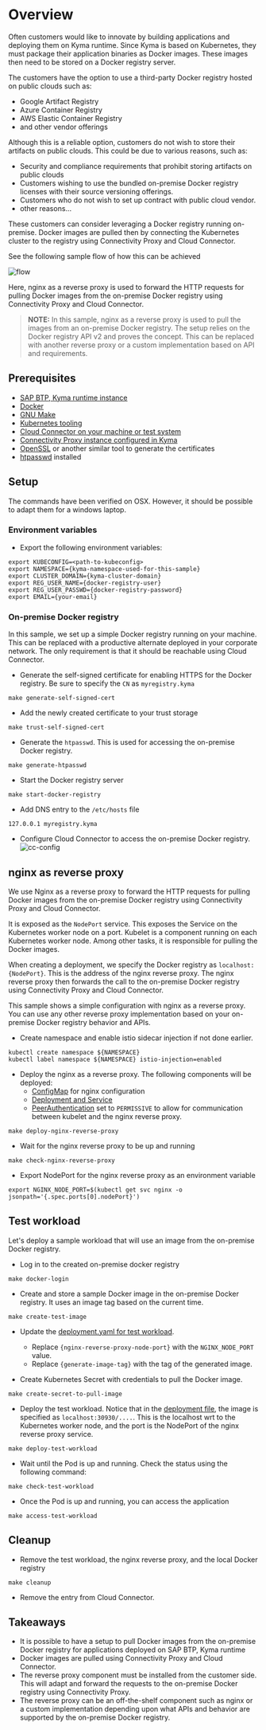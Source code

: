 # Overview

Often customers would like to innovate by building applications and deploying them on Kyma runtime. Since Kyma is based on Kubernetes, they must package their application binaries as Docker images. These images then need to be stored on a Docker registry server.

The customers have the option to use a third-party Docker registry hosted on public clouds such as:

- Google Artifact Registry
- Azure Container Registry
- AWS Elastic Container Registry
- and other vendor offerings

Although this is a reliable option, customers do not wish to store their artifacts on public clouds. This could be due to various reasons, such as:

- Security and compliance requirements that prohibit storing artifacts on public clouds
- Customers wishing to use the bundled on-premise Docker registry licenses with their source versioning offerings.
- Customers who do not wish to set up contract with public cloud vendor.
- other reasons...

These customers can consider leveraging a Docker registry running on-premise. Docker images are pulled then by connecting the Kubernetes cluster to the registry using Connectivity Proxy and Cloud Connector.

See the following sample flow of how this can be achieved

![flow](assets/on-prem-docker-reg.png)

Here, nginx as a reverse proxy is used to forward the HTTP requests for pulling Docker images from the on-premise Docker registry using Connectivity Proxy and Cloud Connector.

>**NOTE:** In this sample, nginx as a reverse proxy is used to pull the images from an on-premise Docker registry. The setup relies on the Docker registry API v2 and proves the concept. This can be replaced with another reverse proxy or a custom implementation based on API and requirements.

## Prerequisites

- [SAP BTP, Kyma runtime instance](../prerequisites/#kyma)
- [Docker](../prerequisites/#docker)
- [GNU Make](https://www.gnu.org/software/make/)
- [Kubernetes tooling](../prerequisites/#kubernetes)
- [Cloud Connector on your machine or test system](../prerequisites/#sap-cloud-connector)
- [Connectivity Proxy instance configured in Kyma](https://help.sap.com/docs/btp/sap-business-technology-platform/configure-sap-btp-connectivity-in-kyma-environment)
- [OpenSSL](https://www.openssl.org/) or another similar tool to generate the certificates
- [htpasswd](https://httpd.apache.org/docs/2.4/programs/htpasswd.html) installed

## Setup

The commands have been verified on OSX. However, it should be possible to adapt them for a windows laptop.

### Environment variables

- Export the following environment variables:

```shell
export KUBECONFIG=<path-to-kubeconfig>
export NAMESPACE={kyma-namespace-used-for-this-sample}
export CLUSTER_DOMAIN={kyma-cluster-domain}
export REG_USER_NAME={docker-registry-user}
export REG_USER_PASSWD={docker-registry-password}
export EMAIL={your-email}
```

### On-premise Docker registry

In this sample, we set up a simple Docker registry running on your machine. This can be replaced with a productive alternate deployed in your corporate network. The only requirement is that it should be reachable using Cloud Connector.

- Generate the self-signed certificate for enabling HTTPS for the Docker registry. Be sure to specify the `CN` as `myregistry.kyma`

```shell
make generate-self-signed-cert
```

- Add the newly created certificate to your trust storage

```shell
make trust-self-signed-cert
```

- Generate the `htpasswd`. This is used for accessing the on-premise Docker registry.

```shell
make generate-htpasswd
```

- Start the Docker registry server

```shell
make start-docker-registry
```

- Add DNS entry to the `/etc/hosts` file

```shell
127.0.0.1 myregistry.kyma
```

- Configure Cloud Connector to access the on-premise Docker registry.
  ![cc-config](assets/cc-config.png)

## nginx as reverse proxy

We use Nginx as a reverse proxy to forward the HTTP requests for pulling Docker images from the on-premise Docker registry using Connectivity Proxy and Cloud Connector.

It is exposed as the `NodePort` service. This exposes the Service on the Kubernetes worker node on a port. Kubelet is a component running on each Kubernetes worker node. Among other tasks, it is responsible for pulling the Docker images.

When creating a deployment, we specify the Docker registry as `localhost:{NodePort}`. This is the address of the nginx reverse proxy. The nginx reverse proxy then forwards the call to the on-premise Docker registry using Connectivity Proxy and Cloud Connector.

This sample shows a simple configuration with nginx as a reverse proxy. You can use any other reverse proxy implementation based on your on-premise Docker registry behavior and APIs.

- Create namespace and enable istio sidecar injection if not done earlier.

```shell
kubectl create namespace ${NAMESPACE}
kubectl label namespace ${NAMESPACE} istio-injection=enabled
```

- Deploy the nginx as a reverse proxy. The following components will be deployed:
  - [ConfigMap](./k8s/configmap.yaml) for nginx configuration
  - [Deployment and Service](./k8s/deployment.yaml)
  - [PeerAuthentication](./k8s/peer-authentication.yaml) set to `PERMISSIVE` to allow for communication between kubelet and the nginx reverse proxy.

```shell
make deploy-nginx-reverse-proxy
```

- Wait for the nginx reverse proxy to be up and running

```shell
make check-nginx-reverse-proxy
```

- Export NodePort for the nginx reverse proxy as an environment variable

```shell
export NGINX_NODE_PORT=$(kubectl get svc nginx -o jsonpath='{.spec.ports[0].nodePort}')
```

## Test workload

Let's deploy a sample workload that will use an image from the on-premise Docker registry.

- Log in to the created on-premise docker registry

```shell
make docker-login
```

- Create and store a sample Docker image in the on-premise Docker registry. It uses an image tag based on the current time.

```shell
make create-test-image
```

- Update the [deployment.yaml for test workload](./test-image-deployment/deployment.yaml).
  - Replace `{nginx-reverse-proxy-node-port}` with the `NGINX_NODE_PORT` value.
  - Replace `{generate-image-tag}` with the tag of the generated image.

- Create Kubernetes Secret with credentials to pull the Docker image.

```shell
make create-secret-to-pull-image
```

- Deploy the test workload. Notice that in the [deployment file](./test-image-deployment/deployment.yaml), the image is specified as `localhost:30930/....`. This is the localhost wrt to the Kubernetes worker node, and the port is the NodePort of the nginx reverse proxy service.

```shell
make deploy-test-workload
```

- Wait until the Pod is up and running. Check the status using the following command:

```shell
make check-test-workload
```

- Once the Pod is up and running, you can access the application

```shell
make access-test-workload
```

## Cleanup

- Remove the test workload, the nginx reverse proxy, and the local Docker registry

```shell
make cleanup
```

- Remove the entry from Cloud Connector.

## Takeaways

- It is possible to have a setup to pull Docker images from the on-premise Docker registry for applications deployed on SAP BTP, Kyma runtime
- Docker images are pulled using Connectivity Proxy and Cloud Connector.
- The reverse proxy component must be installed from the customer side. This will adapt and forward the requests to the on-premise Docker registry using Connectivity Proxy.
- The reverse proxy can be an off-the-shelf component such as nginx or a custom implementation depending upon what APIs and behavior are supported by the on-premise Docker registry.
